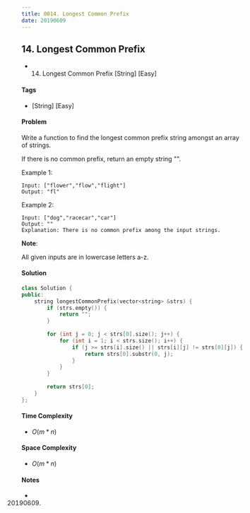 ```yaml
---
title: 0014. Longest Common Prefix
date: 20190609
---
```


## 14. Longest Common Prefix
- 14. Longest Common Prefix [String] [Easy]

#### Tags
- [String] [Easy]

#### Problem
Write a function to find the longest common prefix string amongst an array of strings.

If there is no common prefix, return an empty string "".

Example 1:

    Input: ["flower","flow","flight"]
    Output: "fl"

Example 2:

    Input: ["dog","racecar","car"]
    Output: ""
    Explanation: There is no common prefix among the input strings.

**Note**:

All given inputs are in lowercase letters a-z.

#### Solution
``` C++
class Solution {
public:
    string longestCommonPrefix(vector<string> &strs) {
        if (strs.empty()) {
            return "";
        }
        
        for (int j = 0; j < strs[0].size(); j++) {
            for (int i = 1; i < strs.size(); i++) {
                if (j >= strs[i].size() || strs[i][j] != strs[0][j]) {
                    return strs[0].substr(0, j);
                }
            }
        }
        
        return strs[0];
    }
};
```

#### Time Complexity
- $O(m*n)$

#### Space Complexity
- $O(m*n)$

#### Notes
- 20190609.
